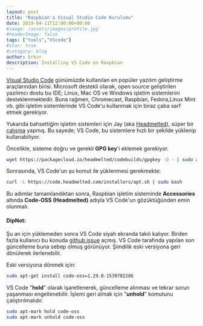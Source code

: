 ```yaml
---
layout: post
title: "Raspbian'a Visual Studio Code Kurulumu"
date: 2019-04-11T12:00:00+00:00
#image: /assets/images/profile.jpg
#headerImage: false
tags: ["tools","VScode"]
#star: true
#category: blog
author: brkzr
description: Installing VS Code on Raspbian
---
```



[Visual Studio Code](https://code.visualstudio.com/) günümüzde kullanılan en popüler yazılım geliştirme araçlarından birisi.  Microsoft destekli olarak, open source geliştirilen yazılımcı dostu bu IDE; Linux, Mac OS ve Windows işletim sistemlerini desteklenmektedir. Buna rağmen, Chromecast, Raspbian, Fedora,Linux Mint vb. gibi işletim sistemlerinde VS Code'u kullanmak için  biraz çaba sarf etmek gerekiyor.

Yukarıda bahsettiğim işletim sistemleri için Jay (aka [Headmelted](https://github.com/headmelted)), süper bir [çalışma](https://github.com/headmelted/codebuilds) yapmış. Bu sayede; VS Code, bu sistemlere hızlı bir şekilde yüklenip kullanabiliyor.

Öncelikle, sisteme doğru ve gerekli __GPG key__'i eklemek gerekiyor.
```sh
wget https://packagecloud.io/headmelted/codebuilds/gpgkey -O - | sudo apt-key add -
```
Sonrasında, VS Code'un şu komut ile yüklenmesi gerekmekte:
```sh
curl -L https://code.headmelted.com/installers/apt.sh | sudo bash
```
Bu adımlar tamamlandıktan sonra, Raspbian işletim sisteminde __Accessories__ altında __Code-OSS (Headmelted)__ adıyla VS Code'un gözüktüğünden emin olunmalı.

#### DipNot: 
Şu an için yüklemeden sonra VS Code siyah ekranda takılı kalıyor. Birden fazla kullanıcı bu konuda [github issue](https://github.com/headmelted/codebuilds/issues/64) açmış. VS Code tarafında yapılan son güncelleme buna sebep olmuş görünüyor. Şimdilik eski versiyona geri dönülerek ilerlenebilir. 

Eski versiyona dönmek için:
```sh
sudo apt-get install code-oss=1.29.0-1539702286
```

VS Code "__hold__" olarak işaretlenerek, güncelleme alınması ve tekrar sorun yaşanması engellenebilir. İşlemi geri almak için "__unhold__" komutunu çalıştırılmalıdır.
```sh
sudo apt-mark hold code-oss
sudo apt-mark unhold code-oss
```



